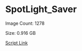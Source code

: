 # SpotLight_Saver

Image Count: 1278

Size: 0.916 GB

[Script Link](https://github.com/liuyal/Archive/blob/master/Python/Utilities/Miscellaneous/spotlight_saver.py)